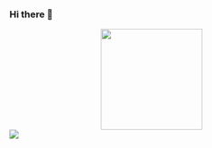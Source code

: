 ### Hi there 👋

<div align="center">
  <a href="https://github.com/FeGarFro">
  <img height="180em" src="https://github-readme-stats.vercel.app/api?username=FeGarFro&show_icons=true&theme=dracula&include_all_commits=true&count_private=true"/>
</div>

<div>
    <img src="https://cdn.jsdelivr.net/gh/devicons/devicon/icons/javascript/javascript-original.svg" />
</div>